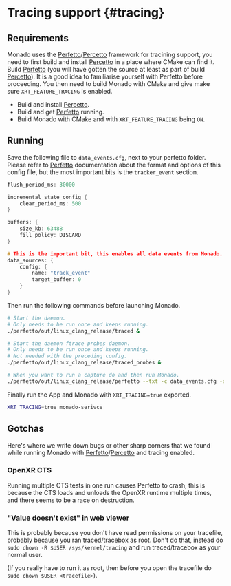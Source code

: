 # Tracing support {#tracing}

<!--
Copyright 2021-2022, Collabora, Ltd. and the Monado contributors
SPDX-License-Identifier: BSL-1.0
-->

## Requirements

Monado uses the [Perfetto][]/[Percetto][] framework for tracining support, you
need to first build and install [Percetto][] in a place where CMake can find it.
Build [Perfetto][] (you will have gotten the source at least  as part of build
[Percetto][]). It is a good idea to familiarise yourself with Perfetto before
proceeding. You then need to build Monado with CMake and give make sure
`XRT_FEATURE_TRACING` is enabled.

* Build and install [Percetto][].
* Build and get [Perfetto][] running.
* Build Monado with CMake and with `XRT_FEATURE_TRACING` being `ON`.

## Running

Save the following file to `data_events.cfg`, next to your perfetto folder.
Please refer to [Perfetto][] documentation about the format and options of this
config file, but the most important bits is the `tracker_event` section.

```c
flush_period_ms: 30000

incremental_state_config {
	clear_period_ms: 500
}

buffers: {
	size_kb: 63488
	fill_policy: DISCARD
}

# This is the important bit, this enables all data events from Monado.
data_sources: {
	config: {
		name: "track_event"
		target_buffer: 0
	}
}
```

Then run the following commands before launching Monado.

```bash
# Start the daemon.
# Only needs to be run once and keeps running.
./perfetto/out/linux_clang_release/traced &

# Start the daemon ftrace probes daemon.
# Only needs to be run once and keeps running.
# Not needed with the preceding config.
./perfetto/out/linux_clang_release/traced_probes &

# When you want to run a capture do and then run Monado.
./perfetto/out/linux_clang_release/perfetto --txt -c data_events.cfg -o /tmp/trace.protobuf
```

Finally run the App and Monado with `XRT_TRACING=true` exported.

```bash
XRT_TRACING=true monado-serivce
```

## Gotchas

Here's where we write down bugs or other sharp corners that we found while
running Monado with [Perfetto][]/[Percetto][] and tracing enabled.

### OpenXR CTS

Running multiple CTS tests in one run causes Perfetto to crash, this is because
the CTS loads and unloads the OpenXR runtime multiple times, and there seems to
be a race on destruction.

### "Value doesn't exist" in web viewer

This is probably because you don't have read permissions on your tracefile,
probably because you ran traced/tracebox as root. Don't do that, instead do
`sudo chown -R $USER /sys/kernel/tracing` and run traced/tracebox as your normal
user.

(If you really have to run it as root, then before you open the tracefile do
`sudo chown $USER <tracefile>`).


[Perfetto]: https://perfetto.dev
[Percetto]: https://github.com/olvaffe/percetto
